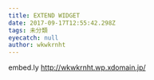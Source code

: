 ```yaml
---
title: EXTEND WIDGET
date: 2017-09-17T12:55:42.298Z
tags: 未分類
eyecatch: null
author: wkwkrnht
---
```

embed.ly http://wkwkrnht.wp.xdomain.jp/
